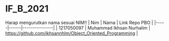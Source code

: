 # IF_B_2021
Harap mengurutkan nama sesuai NIM!!
| Nim | Nama | Link Repo PBO |
|-----|------|---------------|
| 1217050097 | Muhammad Ikhsan Nurhalim | https://github.com/ikhsannhlm/Object_Oriented_Programming |
